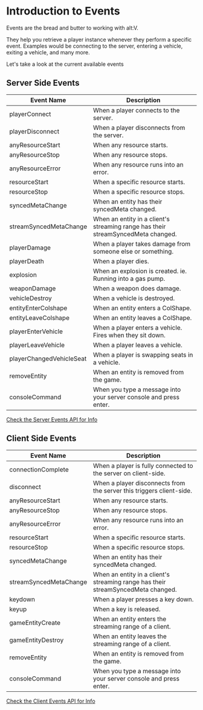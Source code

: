 # Introduction to Events

Events are the bread and butter to working with alt:V.

They help you retrieve a player instance whenever they perform a specific event. Examples would be connecting to the server, entering a vehicle, exiting a vehicle, and many more.

Let's take a look at the current available events

## Server Side Events

| Event Name               | Description                                                                      |
| ------------------------ | -------------------------------------------------------------------------------- |
| playerConnect            | When a player connects to the server.                                            |
| playerDisconnect         | When a player disconnects from the server.                                       |
| anyResourceStart         | When any resource starts.                                                        |
| anyResourceStop          | When any resource stops.                                                         |
| anyResourceError         | When any resource runs into an error.                                            |
| resourceStart            | When a specific resource starts.                                                 |
| resourceStop             | When a specific resource stops.                                                  |
| syncedMetaChange         | When an entity has their syncedMeta changed.                                     |
| streamSyncedMetaChange   | When an entity in a client's streaming range has their streamSyncedMeta changed. |
| playerDamage             | When a player takes damage from someone else or something.                       |
| playerDeath              | When a player dies.                                                              |
| explosion                | When an explosion is created. ie. Running into a gas pump.                       |
| weaponDamage             | When a weapon does damage.                                                       |
| vehicleDestroy           | When a vehicle is destroyed.                                                     |
| entityEnterColshape      | When an entity enters a ColShape.                                                |
| entityLeaveColshape      | When an entity leaves a ColShape.                                                |
| playerEnterVehicle       | When a player enters a vehicle. Fires when they sit down.                        |
| playerLeaveVehicle       | When a player leaves a vehicle.                                                  |
| playerChangedVehicleSeat | When a player is swapping seats in a vehicle.                                    |
| removeEntity             | When an entity is removed from the game.                                         |
| consoleCommand           | When you type a message into your server console and press enter.                |

[Check the Server Events API for Info](https://altmp.github.io/altv-typings/modules/_alt_server_.html#on)

## Client Side Events

| Event Name             | Description                                                                      |
| ---------------------- | -------------------------------------------------------------------------------- |
| connectionComplete     | When a player is fully connected to the server on client-side.                   |
| disconnect             | When a player disconnects from the server this triggers client-side.             |
| anyResourceStart       | When any resource starts.                                                        |
| anyResourceStop        | When any resource stops.                                                         |
| anyResourceError       | When any resource runs into an error.                                            |
| resourceStart          | When a specific resource starts.                                                 |
| resourceStop           | When a specific resource stops.                                                  |
| syncedMetaChange       | When an entity has their syncedMeta changed.                                     |
| streamSyncedMetaChange | When an entity in a client's streaming range has their streamSyncedMeta changed. |
| keydown                | When a player presses a key down.                                                |
| keyup                  | When a key is released.                                                          |
| gameEntityCreate       | When an entity enters the streaming range of a client.                           |
| gameEntityDestroy      | When an entity leaves the streaming range of a client.                           |
| removeEntity           | When an entity is removed from the game.                                         |
| consoleCommand         | When you type a message into your server console and press enter.                |

[Check the Client Events API for Info](https://altmp.github.io/altv-typings/modules/_alt_client_.html#on)
